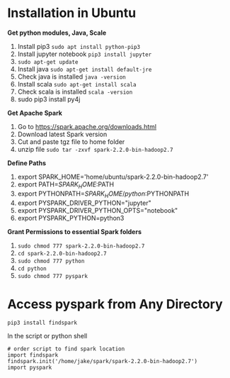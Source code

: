 # Installation in Ubuntu

__Get python modules, Java, Scale__

 1. Install pip3 `sudo apt install python-pip3`
 2. Install jupyter notebook `pip3 install jupyter`
 3. `sudo apt-get update`
 4. Install java `sudo apt-get install default-jre`
 5. Check java is installed `java -version`
 6. Install scala `sudo apt-get install scala`
 7. Check scala is installed `scala -version`
 8. sudo pip3 install py4j
 
__Get Apache Spark__
 1. Go to https://spark.apache.org/downloads.html
 2. Download latest Spark version
 3. Cut and paste tgz file to home folder
 4. unzip file `sudo tar -zxvf spark-2.2.0-bin-hadoop2.7`

__Define Paths__
 1. export SPARK_HOME='home/ubuntu/spark-2.2.0-bin-hadoop2.7'
 2. export PATH=$SPARK_HOME:$PATH
 3. export PYTHONPATH=$SPARK_HOME/python:$PYTHONPATH
 4. export PYSPARK_DRIVER_PYTHON="jupyter"
 5. export PYSPARK_DRIVER_PYTHON_OPTS="notebook"
 6. export PYSPARK_PYTHON=python3

__Grant Permissions to essential Spark folders__
 1. `sudo chmod 777 spark-2.2.0-bin-hadoop2.7`
 2. `cd spark-2.2.0-bin-hadoop2.7`
 3. `sudo chmod 777 python`
 4. `cd python`
 5. `sudo chmod 777 pyspark`


# Access pyspark from Any Directory

`pip3 install findspark`

In the script or python shell

```
# order script to find spark location
import findspark
findspark.init('/home/jake/spark/spark-2.2.0-bin-hadoop2.7')
import pyspark
```